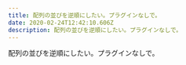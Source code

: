 ```yaml
---
title: 配列の並びを逆順にしたい。プラグインなしで。
date: 2020-02-24T12:42:10.606Z
description: 配列の並びを逆順にしたい。プラグインなしで。
---
```

配列の並びを逆順にしたい。プラグインなしで。
